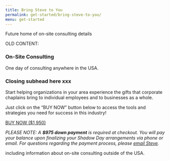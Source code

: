 ```yaml
---
title: Bring Steve to You
permalink: get-started/bring-steve-to-you/
menu: get-started
---
```

Future home of on-site consulting details

OLD CONTENT:

### On-Site Consulting

One day of consulting anywhere in the USA.

### Closing subhead here xxx

Start helping organizations in your area experience the gifts that corporate chaplains bring to individual employees and to businesses as a whole.

Just click on the “BUY NOW” button below to access the tools and strategies you need for success in this industry!

<a class="button" href="https://gumroad.com/l/dQFcn">
      BUY NOW ($1,950)
    </a>
    
*PLEASE NOTE: A **$975 down payment** is required at checkout. You will pay your balance upon finalizing your Shadow Day arrangements via phone or email. For questions regarding the payment process, please [email Steve](mailto:steve@corpchaps.com).*

including information about on-site consulting outside of the USA.
